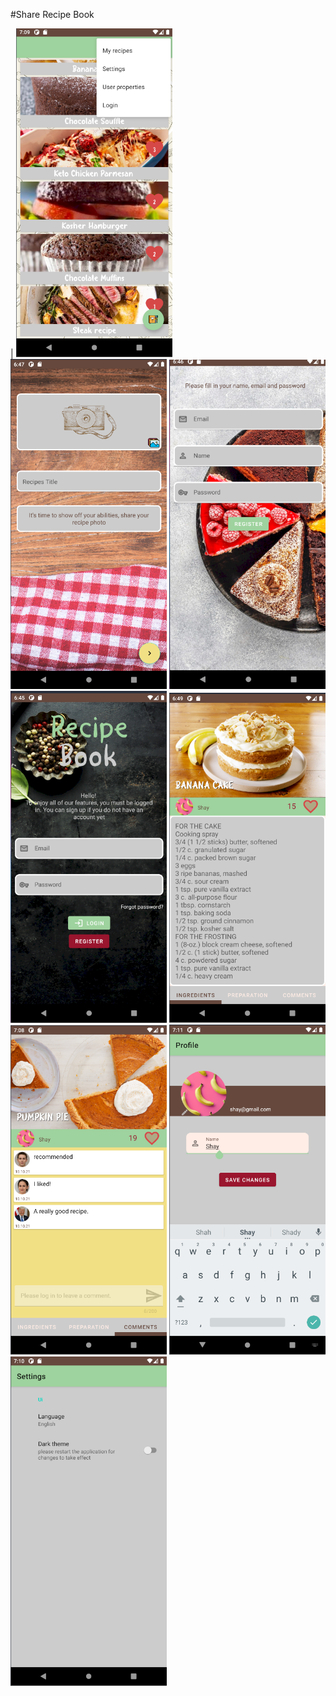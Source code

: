 #Share Recipe Book


|
<img src= "https://github.com/Shay-M/Share-Recipe-Book/blob/master/doc/home2.png" width="250"> 
<img src= "https://github.com/Shay-M/Share-Recipe-Book/blob/master/doc/add.png" width="250">
<img src= "https://github.com/Shay-M/Share-Recipe-Book/blob/master/doc/register.png" width="250">
<img src= "https://github.com/Shay-M/Share-Recipe-Book/blob/master/doc/login.png" width="250">
<img src= "https://github.com/Shay-M/Share-Recipe-Book/blob/master/doc/banana.png" width="250">
<img src= "https://github.com/Shay-M/Share-Recipe-Book/blob/master/doc/comment.png" width="250">
<img src= "https://github.com/Shay-M/Share-Recipe-Book/blob/master/doc/user.png" width="250">
<img src= "https://github.com/Shay-M/Share-Recipe-Book/blob/master/doc/settings.png" width="250">

